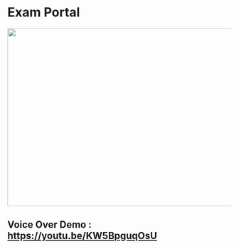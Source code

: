# Exam Portal

<div>
    <img src="https://raw.githubusercontent.com/janak122/Exam-Portal/master/Demo/Exam-Portal-1.gif" width="800x" height="400px"></img>
</div>

## Voice Over Demo : https://youtu.be/KW5BpguqOsU
